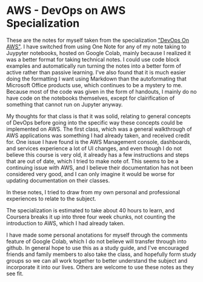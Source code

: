 # AWS - DevOps on AWS Specialization

These are the notes for myself taken from the specialization ["DevOps On AWS"](https://www.coursera.org/specializations/aws-devops). I have switched from using One Note for any of my note taking to Juypyter notebooks, hosted on Google Colab, mainly because I realized it was a better format for taking technical notes. I could use code block examples and automatically run turning the notes into a better form of active rather than passive learning. I've also found that it is much easier doing the formatting I want using Markdown than the autoformating that Microsoft Office products use, which continues to be a mystery to me. Because most of the code was given in the form of handouts, I mainly do no have code on the notebooks themselves, except for clairification of something that cannot run on Jupyter anyway.

My thoughts for that class is that it was solid, relating to general concepts of DevOps before going into the specific way these concepts could be implemented on AWS. The first class, which was a general walkthrough of AWS applications was something I had already taken, and received credit for. One issue I have found is the AWS Management console, dashboards, and services experience a lot of UI changes, and even though I do not believe this course is very old, it already has a few instructions and steps that are out of date, which I tried to make note of. This seems to be a continuing issue with AWS, and I believe their documentation has not been considered very good, and I can only imagine it would be worse for updating documentation on their classes.

In these notes, I tried to draw from my own personal and professional experiences to relate to the subject.

The specialization is estimated to take about 40 hours to learn, and Coursera breaks it up into three four week chunks, not counting the introduction to AWS, which I had already taken.

I have made some personal anotations for myself through the comments feature of Google Colab, which I do not believe will transfer through into github. In general hope to use this as a study guide, and I've encouraged friends and family members to also take the class, and hopefully form study groups so we can all work together to better understand the subject and incorporate it into our lives. Others are welcome to use these notes as they see fit.
